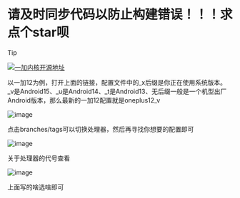 # 请及时同步代码以防止构建错误！！！求点个star呗

> [!TIP]
> 
> [![一加内核开源地址](https://img.shields.io/badge/一加内核开源地址-EB0029?logo=oneplus&logoColor=white&style=flat-square)](https://github.com/OnePlusOSS/kernel_manifest)
> 
> 以一加12为例，打开上面的链接，配置文件中的_x后缀是你正在使用系统版本。_v是Android15、_u是Android14、_t是Android13、无后缀一般是一个机型出厂Android版本，那么最新的一加12配置就是oneplus12_v
>
> ![image](https://github.com/user-attachments/assets/737fcdb5-fce0-473d-8945-f1491db5727a)
>
> 点击branches/tags可以切换处理器，然后再寻找你想要的配置即可
>
> ![image](https://github.com/user-attachments/assets/58f31536-b88e-4613-9865-3e0574868928)
>
> 关于处理器的代号查看
>
> ![image](https://github.com/user-attachments/assets/32a87138-dfbd-4153-a2ec-c11a30455efe)
>
> 上面写的啥选啥即可

